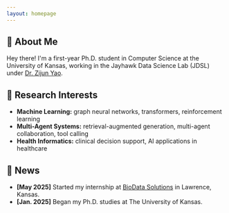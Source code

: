```yaml
---
layout: homepage
---
```


## 👋 About Me

Hey there! I'm a first-year Ph.D. student in Computer Science at the University of Kansas, working in the Jayhawk Data Science Lab (JDSL) under [Dr. Zijun Yao](https://www.ittc.ku.edu/~zyao/).

## 🔬 Research Interests

- **Machine Learning:** graph neural networks, transformers, reinforcement learning
- **Multi-Agent Systems:** retrieval-augmented generation, multi-agent collaboration, tool calling
- **Health Informatics:** clinical decision support, AI applications in healthcare

## 📰 News

- **[May 2025]** Started my internship at [BioData Solutions](https://www.bdatasolutions.com/) in Lawrence, Kansas.
- **[Jan. 2025]** Began my Ph.D. studies at The University of Kansas.

<!-- {% include_relative _includes/publications.md %} -->

<!-- {% include_relative _includes/services.md %} -->
